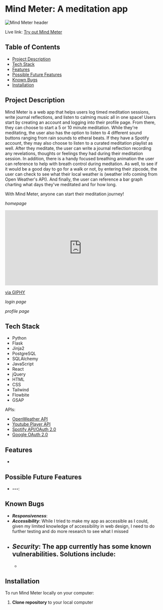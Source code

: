 # Mind Meter: A meditation app
![Mind Meter header](https://imgur.com/a/E3qVe0f)

Live link: [Try out Mind Meter](100.26.194.141)  

## Table of Contents
- [Project Description](https://github.com/ismarjiw/Mind-Meter#project-description)
- [Tech Stack](https://github.com/ismarjiw/Mind-Meter#tech-stack)
- [Features](https://github.com/ismarjiw/Mind-Meter#features)
- [Possible Future Features](https://github.com/ismarjiw/Mind-Meter#possible-future-features)
- [Known Bugs](https://github.com/ismarjiw/Mind-Meter#known-bugs)
- [Installation](https://github.com/ismarjiw/Mind-Meter#installation)


## Project Description
Mind Meter is a web app that helps users log timed meditation sessions, write journal reflections, and listen to calming music all in one space! Users start by creating an account and logging into their profile page. From there, they can choose to start a 5 or 10 minute meditation. While they're meditating, the user also has the option to listen to 4 different sound buttons ranging from rain sounds to etheral beats. If they have a Spotify account, they may also choose to listen to a curated meditation playlist as well. After they meditate, the user can write a journal reflection recording any revelations, thoughts or feelings they had during their meditation session. In addition, there is a handy focused breathing animation the user can reference to help with breath control during medtation. As well, to see if it would be a good day to go for a walk or not, by entering their zipcode, the user can check to see what their local weather is (weather info coming from Open Weather's API). And finally, the user can reference a bar graph charting what days they've meditated and for how long.

With Mind Meter, anyone can start their meditation journey!

*homepage*
<div style="width:100%;height:0;padding-bottom:49%;position:relative;"><iframe src="https://giphy.com/embed/3PL3YXsdGLH3BakNsO" width="100%" height="100%" style="position:absolute" frameBorder="0" class="giphy-embed" allowFullScreen></iframe></div><p><a href="https://giphy.com/gifs/3PL3YXsdGLH3BakNsO">via GIPHY</a></p>

*login page*  


*profile page*  


## Tech Stack
- Python
- Flask
- Jinja2
- PostgreSQL
- SQLAlchemy
- JavaScript
- React
- jQuery
- HTML
- CSS
- Tailwind
- Flowbite
- GSAP


APIs:
- [OpenWeather API](https://openweathermap.org/api)
- [Youtube Player API](https://developers.google.com/youtube/iframe_api_reference)
- [Spotify API/OAuth 2.0](https://developer.spotify.com/documentation/web-api/)
- [Google OAuth 2.0](https://developers.google.com/identity/protocols/oauth2)


## Features
- 


## Possible Future Features
- ***---***:



## Known Bugs
- ***Responsiveness***: 
- ***Accessibility***: While I tried to make my app as accessible as I could, given my limited knowledge of accessibility in web design, I need to do further testing and do more research to see what I missed
- ***Security***: The app currently has some known vulnerabilities. Solutions include:
  - 
  - 


## Installation
To run Mind Meter locally on your computer:
1. **Clone repository** to your local computer
